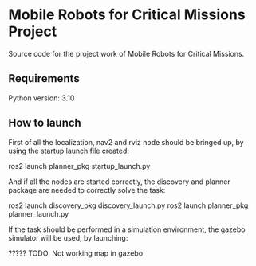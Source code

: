 
# Mobile Robots for Critical Missions Project

Source code for the project work of Mobile Robots for Critical Missions.




## Requirements

Python version: 3.10


## How to launch

First of all the localization, nav2 and rviz node should be bringed up, by using the startup launch file created:

ros2 launch planner_pkg startup_launch.py

And if all the nodes are started correctly, the discovery and planner package are needed to correctly solve the task:

ros2 launch discovery_pkg discovery_launch.py
ros2 launch planner_pkg planner_launch.py

If the task should be performed in a simulation environment, the gazebo simulator will be used, by launching:

????? TODO: Not working map in gazebo